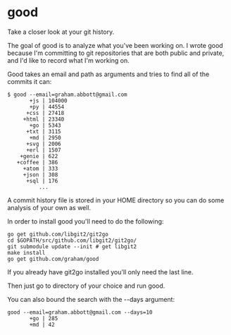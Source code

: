 good
====

Take a closer look at your git history.

The goal of good is to analyze what you've been working on. I wrote good because I'm committing to git repositories that are both public and private, and I'd like to record what I'm working on.

Good takes an email and path as arguments and tries to find all of the commits it can:

	$ good --email=graham.abbott@gmail.com
           +js | 104000
           +py | 44554
          +css | 27418
         +html | 23340
           +go | 5343
          +txt | 3115
           +md | 2950
          +svg | 2006
          +erl | 1507
        +genie | 622
       +coffee | 386
         +atom | 333
         +json | 308
          +sql | 176
              ...
              
A commit history file is stored in your HOME directory so you can do some analysis of your own as well.

In order to install good you'll need to do the following:

    go get github.com/libgit2/git2go
    cd $GOPATH/src/github.com/libgit2/git2go/
    git submodule update --init # get libgit2
    make install
    go get github.com/graham/good
    
If you already have git2go installed you'll only need the last line.

Then just go to directory of your choice and run good.

You can also bound the search with the --days argument:

    good --email=graham.abbott@gmail.com --days=10
           +go | 285
           +md | 42

